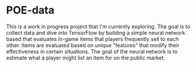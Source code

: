 # POE-data  

This is a work in progress project that I'm currently exploring. The goal is to collect data and dive into TensorFlow by building a simple neural network based that evaluates in-game items that players frequently sell to each other. Items are evaluated based on unique "features" that modify their effectiveness in certain situations. The goal of the neural network is to estimate what a player might list an item for on the public market.
